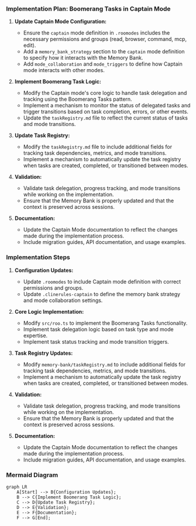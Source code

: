 ### Implementation Plan: Boomerang Tasks in Captain Mode

1.  **Update Captain Mode Configuration:**
    *   Ensure the `captain` mode definition in `.roomodes` includes the necessary permissions and groups (read, browser, command, mcp, edit).
    *   Add a `memory_bank_strategy` section to the `captain` mode definition to specify how it interacts with the Memory Bank.
    *   Add `mode_collaboration` and `mode_triggers` to define how Captain mode interacts with other modes.

2.  **Implement Boomerang Task Logic:**
    *   Modify the Captain mode's core logic to handle task delegation and tracking using the Boomerang Tasks pattern.
    *   Implement a mechanism to monitor the status of delegated tasks and trigger transitions based on task completion, errors, or other events.
    *   Update the `taskRegistry.md` file to reflect the current status of tasks and mode transitions.

3.  **Update Task Registry:**
    *   Modify the `taskRegistry.md` file to include additional fields for tracking task dependencies, metrics, and mode transitions.
    *   Implement a mechanism to automatically update the task registry when tasks are created, completed, or transitioned between modes.

4.  **Validation:**
    *   Validate task delegation, progress tracking, and mode transitions while working on the implementation.
    *   Ensure that the Memory Bank is properly updated and that the context is preserved across sessions.

5.  **Documentation:**
    *   Update the Captain Mode documentation to reflect the changes made during the implementation process.
    *   Include migration guides, API documentation, and usage examples.

### Implementation Steps

1.  **Configuration Updates:**
    *   Update `.roomodes` to include Captain mode definition with correct permissions and groups.
    *   Update `.clinerules-captain` to define the memory bank strategy and mode collaboration settings.

2.  **Core Logic Implementation:**
    *   Modify `src/roo.ts` to implement the Boomerang Tasks functionality.
    *   Implement task delegation logic based on task type and mode expertise.
    *   Implement task status tracking and mode transition triggers.

3.  **Task Registry Updates:**
    *   Modify `memory-bank/taskRegistry.md` to include additional fields for tracking task dependencies, metrics, and mode transitions.
    *   Implement a mechanism to automatically update the task registry when tasks are created, completed, or transitioned between modes.

4.  **Validation:**
    *   Validate task delegation, progress tracking, and mode transitions while working on the implementation.
    *   Ensure that the Memory Bank is properly updated and that the context is preserved across sessions.

5.  **Documentation:**
    *   Update the Captain Mode documentation to reflect the changes made during the implementation process.
    *   Include migration guides, API documentation, and usage examples.

### Mermaid Diagram

```mermaid
graph LR
    A[Start] --> B{Configuration Updates};
    B --> C{Implement Boomerang Task Logic};
    C --> D{Update Task Registry};
    D --> E{Validation};
    E --> F{Documentation};
    F --> G[End];